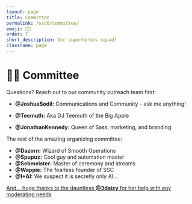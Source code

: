 ```yaml
---
layout: page
title: Committee
permalink: /ssc6/committee/
emoji: 🧑‍💻
order: 7
short_description: Our superheroes squad!
classname: page
---
```


# 🧑‍💻 Committee

Questions? Reach out to our community outreach team first:
* **@JoshuaSodil:** Communications and Community - ask me anything!

* **@Teemuth:** Aka DJ Teemuth of the Big Apple
* **@JonathanKennedy:** Queen of Sass, marketing, and branding

The rest of the amazing organizing committee:
* **@Dazorn:** Wizard of Smooth Operations
* **@Spupuz:** Cool guy and automation master 
* **@Sebmeister:** Master of ceremony and streams
* **@Wappie:** The fearless founder of SSC 
* **@I+AI:** We suspect it is secretly only AI… 

<ins>And... huge thanks to the dauntless **@3daizy** for her help with any moderating needs</ins>
